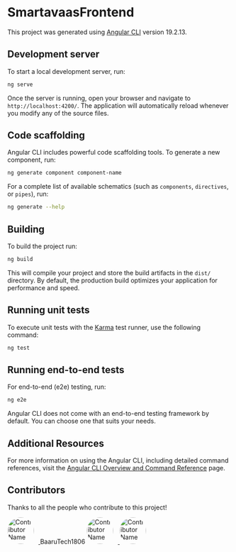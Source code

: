 # SmartavaasFrontend

This project was generated using [Angular CLI](https://github.com/angular/angular-cli) version 19.2.13.

## Development server

To start a local development server, run:

```bash
ng serve
```

Once the server is running, open your browser and navigate to `http://localhost:4200/`. The application will automatically reload whenever you modify any of the source files.

## Code scaffolding

Angular CLI includes powerful code scaffolding tools. To generate a new component, run:

```bash
ng generate component component-name
```

For a complete list of available schematics (such as `components`, `directives`, or `pipes`), run:

```bash
ng generate --help
```

## Building

To build the project run:

```bash
ng build
```

This will compile your project and store the build artifacts in the `dist/` directory. By default, the production build optimizes your application for performance and speed.

## Running unit tests

To execute unit tests with the [Karma](https://karma-runner.github.io) test runner, use the following command:

```bash
ng test
```

## Running end-to-end tests

For end-to-end (e2e) testing, run:

```bash
ng e2e
```

Angular CLI does not come with an end-to-end testing framework by default. You can choose one that suits your needs.

## Additional Resources

For more information on using the Angular CLI, including detailed command references, visit the [Angular CLI Overview and Command Reference](https://angular.dev/tools/cli) page.

## Contributors

Thanks to all the people who contribute to this project!

<a href="https://github.com/mahesh-del">
    <img src="https://github.com/mahesh-del.png" width="60" alt="Contributor Name" style="border-radius: 50%; margin-right: 10px;" />
</a>
BaaruTech1806
<a href="https://github.com/BaaruTech1806">
    <img src="https://github.com/BaaruTech1806.png" width="60" alt="Contributor Name" style="border-radius: 50%; margin-right: 10px;" />
</a>
<a href="https://github.com/kahar12911">
    <img src="https://github.com/kahar12911.png" width="60" alt="Contributor Name" style="border-radius: 50%; margin-right: 10px;" />
</a>
<!-- Add more contributors as needed -->
